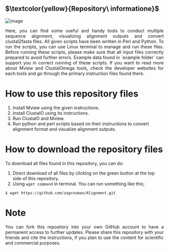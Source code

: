 ## $\textcolor{yellow}{Repository\ informatione}$

![image](https://user-images.githubusercontent.com/17006122/222007777-1649e8d4-32f7-40c0-a1ca-e458d01feadd.png)

<p align="justify"> Here, you can find some useful and handy tools to conduct multiple sequence alignment, visualizing alignment outputs and convert clustal2fasta files. All given scripts have been written in Perl and Python. To run the scripts, you can use Linux terminal to manage and run these files. Before running these scripts, please make sure that all input files correctly prepared to avoid further errors. Example data found in `example folder` can support you in correct running of these scripts. If you want to read more about Mview and ClustalOmega tools, check the developer websites for each tools and go through the primary instruction files found there. </p>


# How to use this repository files
1. Install Mview using the given instructions. 
2. Install ClustalO using its instructions. 
3. Run ClustalO and Mview.
4. Run python and perl scripts based on their instructions to convert alignment format and visualize alignment outputs. 

# How to download the repository files
To download all files found in this repository, you can do:
1. Direct download of all files by clicking on the green button at the top side of this repository. 
2. Using `wget command` in terminal. You can run something like this;
```
$ wget https://github.com/zagrosman/Alignment.git
```
# Note

<p align="justify"> You can fork this repository into your own GitHub account to have a permanent access to further updates. Please share this repository with your friends and cite the instructions, if you plan to use the content for scientific and commercial purposes. </p>

